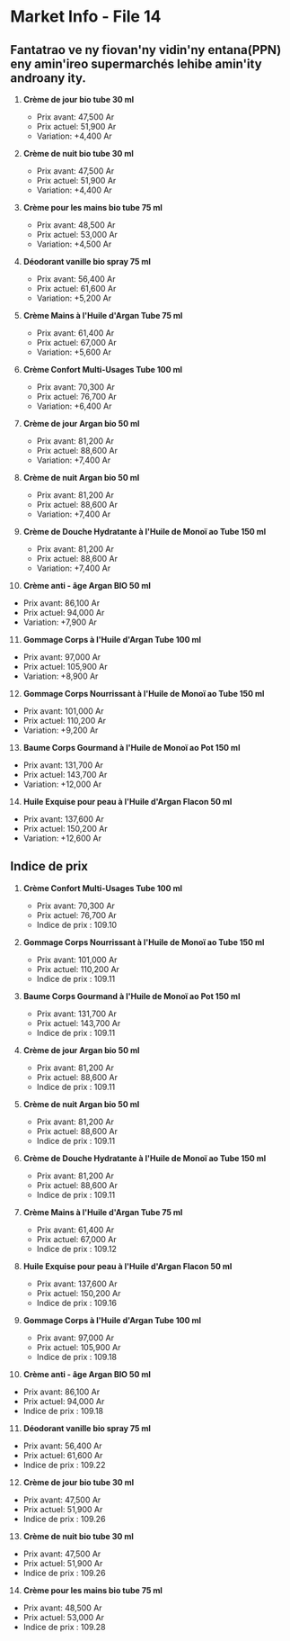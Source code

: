 # Market Info - File 14

## Fantatrao ve ny fiovan'ny vidin'ny entana(PPN) eny amin'ireo supermarchés lehibe amin'ity androany ity.

1. **Crème de jour bio tube 30 ml**
   - Prix avant: 47,500 Ar
   - Prix actuel: 51,900 Ar
   - Variation: +4,400 Ar

2. **Crème de nuit bio tube 30 ml**
   - Prix avant: 47,500 Ar
   - Prix actuel: 51,900 Ar
   - Variation: +4,400 Ar

3. **Crème pour les mains bio tube 75 ml**
   - Prix avant: 48,500 Ar
   - Prix actuel: 53,000 Ar
   - Variation: +4,500 Ar

4. **Déodorant vanille bio spray 75 ml**
   - Prix avant: 56,400 Ar
   - Prix actuel: 61,600 Ar
   - Variation: +5,200 Ar

5. **Crème Mains à l'Huile d'Argan Tube 75 ml**
   - Prix avant: 61,400 Ar
   - Prix actuel: 67,000 Ar
   - Variation: +5,600 Ar

6. **Crème Confort Multi-Usages Tube 100 ml**
   - Prix avant: 70,300 Ar
   - Prix actuel: 76,700 Ar
   - Variation: +6,400 Ar

7. **Crème de jour Argan bio 50 ml**
   - Prix avant: 81,200 Ar
   - Prix actuel: 88,600 Ar
   - Variation: +7,400 Ar

8. **Crème de nuit Argan bio 50 ml**
   - Prix avant: 81,200 Ar
   - Prix actuel: 88,600 Ar
   - Variation: +7,400 Ar

9. **Crème de Douche Hydratante à l'Huile de Monoï ao Tube 150 ml**
   - Prix avant: 81,200 Ar
   - Prix actuel: 88,600 Ar
   - Variation: +7,400 Ar

10. **Crème anti - âge Argan BIO 50 ml**
   - Prix avant: 86,100 Ar
   - Prix actuel: 94,000 Ar
   - Variation: +7,900 Ar

11. **Gommage Corps à l'Huile d'Argan Tube 100 ml**
   - Prix avant: 97,000 Ar
   - Prix actuel: 105,900 Ar
   - Variation: +8,900 Ar

12. **Gommage Corps Nourrissant à l'Huile de Monoï  ao Tube 150 ml**
   - Prix avant: 101,000 Ar
   - Prix actuel: 110,200 Ar
   - Variation: +9,200 Ar

13. **Baume Corps Gourmand à l'Huile de Monoï  ao Pot 150 ml**
   - Prix avant: 131,700 Ar
   - Prix actuel: 143,700 Ar
   - Variation: +12,000 Ar

14. **Huile Exquise pour peau à l'Huile d'Argan Flacon 50 ml**
   - Prix avant: 137,600 Ar
   - Prix actuel: 150,200 Ar
   - Variation: +12,600 Ar



## Indice de prix

1. **Crème Confort Multi-Usages Tube 100 ml**
   - Prix avant: 70,300 Ar
   - Prix actuel: 76,700 Ar
   - Indice de prix : 109.10

2. **Gommage Corps Nourrissant à l'Huile de Monoï  ao Tube 150 ml**
   - Prix avant: 101,000 Ar
   - Prix actuel: 110,200 Ar
   - Indice de prix : 109.11

3. **Baume Corps Gourmand à l'Huile de Monoï  ao Pot 150 ml**
   - Prix avant: 131,700 Ar
   - Prix actuel: 143,700 Ar
   - Indice de prix : 109.11

4. **Crème de jour Argan bio 50 ml**
   - Prix avant: 81,200 Ar
   - Prix actuel: 88,600 Ar
   - Indice de prix : 109.11

5. **Crème de nuit Argan bio 50 ml**
   - Prix avant: 81,200 Ar
   - Prix actuel: 88,600 Ar
   - Indice de prix : 109.11

6. **Crème de Douche Hydratante à l'Huile de Monoï ao Tube 150 ml**
   - Prix avant: 81,200 Ar
   - Prix actuel: 88,600 Ar
   - Indice de prix : 109.11

7. **Crème Mains à l'Huile d'Argan Tube 75 ml**
   - Prix avant: 61,400 Ar
   - Prix actuel: 67,000 Ar
   - Indice de prix : 109.12

8. **Huile Exquise pour peau à l'Huile d'Argan Flacon 50 ml**
   - Prix avant: 137,600 Ar
   - Prix actuel: 150,200 Ar
   - Indice de prix : 109.16

9. **Gommage Corps à l'Huile d'Argan Tube 100 ml**
   - Prix avant: 97,000 Ar
   - Prix actuel: 105,900 Ar
   - Indice de prix : 109.18

10. **Crème anti - âge Argan BIO 50 ml**
   - Prix avant: 86,100 Ar
   - Prix actuel: 94,000 Ar
   - Indice de prix : 109.18

11. **Déodorant vanille bio spray 75 ml**
   - Prix avant: 56,400 Ar
   - Prix actuel: 61,600 Ar
   - Indice de prix : 109.22

12. **Crème de jour bio tube 30 ml**
   - Prix avant: 47,500 Ar
   - Prix actuel: 51,900 Ar
   - Indice de prix : 109.26

13. **Crème de nuit bio tube 30 ml**
   - Prix avant: 47,500 Ar
   - Prix actuel: 51,900 Ar
   - Indice de prix : 109.26

14. **Crème pour les mains bio tube 75 ml**
   - Prix avant: 48,500 Ar
   - Prix actuel: 53,000 Ar
   - Indice de prix : 109.28

